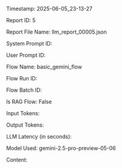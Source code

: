 Timestamp: 2025-06-05_23-13-27

Report ID: 5

Report File Name: llm_report_00005.json

System Prompt ID: 

User Prompt ID: 

Flow Name: basic_gemini_flow

Flow Run ID: 

Flow Batch ID: 

Is RAG Flow: False

Input Tokens: 

Output Tokens: 

LLM Latency (in seconds): 

Model Used: gemini-2.5-pro-preview-05-06

Content:


